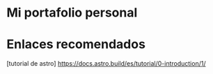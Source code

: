 # Mi portafolio personal

# Enlaces recomendados

[tutorial de astro] https://docs.astro.build/es/tutorial/0-introduction/1/ 
